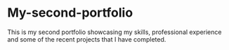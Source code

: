 # My-second-portfolio
This is my second portfolio showcasing my skills, professional experience and some of the  recent projects that I have completed.
